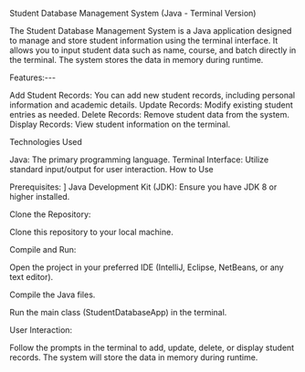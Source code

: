 Student Database Management System (Java - Terminal Version)

The Student Database Management System is a Java application designed to manage and store student information using the terminal interface. It allows you to input student data such as name, course, and batch directly in the terminal. The system stores the data in memory during runtime.

Features:---

Add Student Records: You can add new student records, including personal information and academic details.
Update Records: Modify existing student entries as needed.
Delete Records: Remove student data from the system.
Display Records: View student information on the terminal.


Technologies Used


Java: The primary programming language.
Terminal Interface: Utilize standard input/output for user interaction.
How to Use


Prerequisites:
]
Java Development Kit (JDK): Ensure you have JDK 8 or higher installed.

Clone the Repository:

Clone this repository to your local machine.

Compile and Run:

Open the project in your preferred IDE (IntelliJ, Eclipse, NetBeans, or any text editor).

Compile the Java files.

Run the main class (StudentDatabaseApp) in the terminal.

User Interaction:

Follow the prompts in the terminal to add, update, delete, or display student records.
The system will store the data in memory during runtime.
